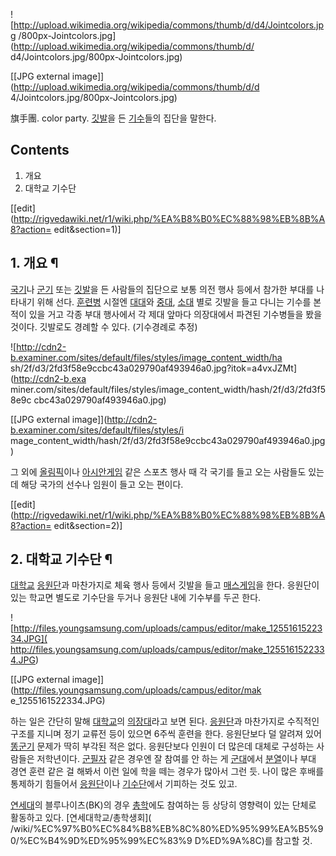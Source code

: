 ![http://upload.wikimedia.org/wikipedia/commons/thumb/d/d4/Jointcolors.jpg
/800px-Jointcolors.jpg](http://upload.wikimedia.org/wikipedia/commons/thumb/d/
d4/Jointcolors.jpg/800px-Jointcolors.jpg)

[[JPG external image]](http://upload.wikimedia.org/wikipedia/commons/thumb/d/d
4/Jointcolors.jpg/800px-Jointcolors.jpg)

  
旗手團. color party. [깃발](%EA%B9%83%EB%B0%9C.md)을 든
[기수](%EA%B8%B0%EC%88%98.md)들의 집단을 말한다.

## Contents

    

1. 개요 
2. 대학교 기수단 

[[edit](http://rigvedawiki.net/r1/wiki.php/%EA%B8%B0%EC%88%98%EB%8B%A8?action=
edit&section=1)]

## 1. 개요 ¶

[국기](%EA%B5%AD%EA%B8%B0.md)나 [군기](%EA%B5%B0%EA%B8%B0.md) 또는
[깃발](%EA%B9%83%EB%B0%9C.md)을 든 사람들의 집단으로 보통 의전 행사 등에서 참가한 부대를 나타내기 위해 선다.
[훈련병](%ED%9B%88%EB%A0%A8%EB%B3%91.md) 시절엔 [대대](%EB%8C%80%EB%8C%80.md)와
[중대](%EC%A4%91%EB%8C%80.md), [소대](%EC%86%8C%EB%8C%80.md) 별로 깃발을 들고 다니는
기수를 본 적이 있을 거고 각종 부대 행사에서 각 제대 앞마다 의장대에서 파견된 기수병들을 봤을 것이다. 깃발로도 경례할 수 있다.
(기수경례로 추정)

  

![http://cdn2-b.examiner.com/sites/default/files/styles/image_content_width/ha
sh/2f/d3/2fd3f58e9ccbc43a029790af493946a0.jpg?itok=a4vxJZMt](http://cdn2-b.exa
miner.com/sites/default/files/styles/image_content_width/hash/2f/d3/2fd3f58e9c
cbc43a029790af493946a0.jpg)

[[JPG external image]](http://cdn2-b.examiner.com/sites/default/files/styles/i
mage_content_width/hash/2f/d3/2fd3f58e9ccbc43a029790af493946a0.jpg)

  
그 외에 [올림픽](%EC%98%AC%EB%A6%BC%ED%94%BD.md)이나 [아시안게임](%EC%95%84%EC%8B%9C%EC%95%88%20%EA%B2%8C%EC%9E%84.md) 같은 스포츠 행사 때 각 국기를
들고 오는 사람들도 있는데 해당 국가의 선수나 임원이 들고 오는 편이다.

[[edit](http://rigvedawiki.net/r1/wiki.php/%EA%B8%B0%EC%88%98%EB%8B%A8?action=
edit&section=2)]

## 2. 대학교 기수단 ¶

[대학교](%EB%8C%80%ED%95%99%EA%B5%90.md)
[응원단](%EC%9D%91%EC%9B%90%EB%8B%A8.md)과 마찬가지로 체육 행사 등에서 깃발을 들고
[매스게임](%EB%A7%A4%EC%8A%A4%EA%B2%8C%EC%9E%84.md)을 한다. 응원단이 있는 학교면 별도로 기수단을
두거나 응원단 내에 기수부를 두곤 한다.

  

![http://files.youngsamsung.com/uploads/campus/editor/make_1255161522334.JPG](
http://files.youngsamsung.com/uploads/campus/editor/make_1255161522334.JPG)

[[JPG external image]](http://files.youngsamsung.com/uploads/campus/editor/mak
e_1255161522334.JPG)

  
하는 일은 간단히 말해 [대학교](%EB%8C%80%ED%95%99%EA%B5%90.md)의
[의장대](%EC%9D%98%EC%9E%A5%EB%8C%80.md)라고 보면 된다.
[응원단](%EC%9D%91%EC%9B%90%EB%8B%A8.md)과 마찬가지로 수직적인 구조를 지니며 정기 교류전 등이 있으면 6주씩
훈련을 한다. 응원단보다 덜 알려져 있어 [똥군기](%EB%98%A5%EA%B5%B0%EA%B8%B0.md) 문제가 딱히 부각된 적은
없다. 응원단보다 인원이 더 많은데 대체로 구성하는 사람들은 저학년이다.
[군필자](%EA%B5%B0%ED%95%84%EC%9E%90.md) 같은 경우엔 잘 참여를 안 하는 게
[군대](%EA%B5%B0%EB%8C%80.md)에서 [분열](%EB%B6%84%EC%97%B4.md)이나 부대 경연 훈련 같은
걸 해봐서 이런 일에 학을 떼는 경우가 많아서 그런 듯. 나이 많은 후배를 통제하기 힘들어서
[응원단](%EC%9D%91%EC%9B%90%EB%8B%A8.md)이나
[기수단](%EA%B8%B0%EC%88%98%EB%8B%A8.md)에서 기피하는 것도 있고.

  

[연세대](%EC%97%B0%EC%84%B8%EB%8C%80.md)의 블루나이츠(BK)의 경우
[총학](%EC%B4%9D%ED%95%99.md)에도 참여하는 등 상당히 영향력이 있는 단체로 활동하고 있다. [연세대학교/총학생회](
/wiki/%EC%97%B0%EC%84%B8%EB%8C%80%ED%95%99%EA%B5%90/%EC%B4%9D%ED%95%99%EC%83%9
D%ED%9A%8C)를 참고할 것.

